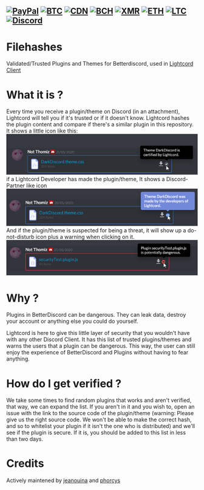 [![PayPal](https://img.shields.io/badge/donate-PayPal-blue?logo=PayPal&style=flat-square)](https://paypal.me/jenwina)
[![BTC](https://img.shields.io/endpoint?url=https://raw.githubusercontent.com/phorcysed/cryptodonate/master/badges/bitcoin.json&style=flat-square)](https://phorcysed.github.io/cryptodonate/btc.html?address=14hL2fPS2ASoe8Hcif87EqCS5AGHrepGKp&note=https://github.com/phorcysed)
[![CDN](https://img.shields.io/endpoint?url=https://raw.githubusercontent.com/phorcysed/cryptodonate/master/badges/cdn.json&style=flat-square)](https://phorcysed.github.io/cryptodonate/cdn.html?address=CbdW3pR4HBWJ6wyc1JeNXP4L2fh8QiL85v&note=https://github.com/phorcysed)
[![BCH](https://img.shields.io/endpoint?url=https://raw.githubusercontent.com/phorcysed/cryptodonate/master/badges/bitcoincash.json&style=flat-square)](https://phorcysed.github.io/cryptodonate/bch.html?address=qzqwhfyvkl324fue86r55q656nftfmxkhsn6qugenq&note=https://github.com/phorcysed)
[![XMR](https://img.shields.io/endpoint?url=https://raw.githubusercontent.com/phorcysed/cryptodonate/master/badges/monero.json&style=flat-square)](https://phorcysed.github.io/cryptodonate/xmr.html?address=42pGf1KHHpqaifJd3TtWSdcTmhGVwFp24cGxDoqaYLQJ6rH4pM7KqtUdTpoyxHScDTSJpPA2Bnv19b1bs2uPXgSMH2KYkwj&note=https://github.com/phorcysed)
[![ETH](https://img.shields.io/endpoint?url=https://raw.githubusercontent.com/phorcysed/cryptodonate/master/badges/ethereum.json&style=flat-square)](https://phorcysed.github.io/cryptodonate/eth.html?address=0xEFE45F22Ee844bf2Ba0E4d853FA0bC8c028fAfFe&note=https://github.com/phorcysed)
[![LTC](https://img.shields.io/endpoint?url=https://raw.githubusercontent.com/phorcysed/cryptodonate/master/badges/litecoin.json&style=flat-square)](https://phorcysed.github.io/cryptodonate/ltc.html?address=LNTmfMjHJgTHaB7rj8ZuWWuU1XkP2YeGCA&note=https://github.com/phorcysed)
<br />
[![Discord](https://img.shields.io/discord/705908350218666117?logo=discord&style=flat-square&color=%237289DA)](https://discord.gg/7eFff2A)
---
# Filehashes
Validated/Trusted Plugins and Themes for Betterdiscord, used in [Lightcord Client](https://github.com/Lightcord/Lightcord)

# What it is ?
Every time you receive a plugin/theme on Discord (in an attachment), Lightcord will tell you if it's trusted or if it doesn't know.
Lightcord hashes the plugin content and compare if there's a similar plugin in this repository.
It shows a little icon like this: <br />
![Lightcord Trusted](https://raw.githubusercontent.com/Lightcord/filehashes/master/images/60DL7OU.png)<br />
if a Lightcord Developer has made the plugin/theme, It shows a Discord-Partner like icon
![Lightcord Trusted Developer](https://raw.githubusercontent.com/Lightcord/filehashes/master/images/gr5GJIc.png)<br />
And if the plugin/theme is suspected for being a threat, it will show up a do-not-disturb icon plus a warning when clicking on it. <br />
![Lightcord Trusted Developer](https://raw.githubusercontent.com/Lightcord/filehashes/master/images/AlsQ4fU.png)<br />

# Why ?
Plugins in BetterDiscord can be dangerous. They can leak data, destroy your account or anything else you could do yourself.

Lightcord is here to give this little layer of security that you wouldn't have with any other Discord Client.
It has this list of trusted plugins/themes and warns the users that a plugin can be dangerous. 
This way, the user can still enjoy the experience of BetterDiscord and Plugins without having to fear anything.

# How do I get verified ?
We take some times to find random plugins that works and aren't verified, that way, we can expand the list.
If you aren't in it and you wish to, open an issue with the link to the source code of the plugin/theme (warning: Please give us the right source code. We won't be able to make the correct hash, and so to whitelist your plugin if it isn't the one who is distributed) and we'll see if the plugin is secure. If it is, you should be added to this list in less than two days.

# Credits

Actively maintened by [jeanouina](https://github.com/jeanouina) and [phorcys](https://github.com/phorcysed)
